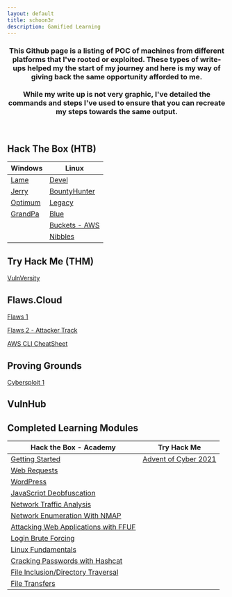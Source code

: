 ```yaml
---
layout: default
title: schoon3r
description: Gamified Learning
---
```


<h3 align="center">
  This Github page is a listing of POC of machines from different platforms that I've rooted or exploited. These types of write-ups helped my the start of my journey and here is my way of giving back the same opportunity afforded to me. <br><br> While my write up is not very graphic, I've detailed the commands and steps I've used to ensure that you can recreate my steps towards the same output.
</h3>

<br>

## Hack The Box (HTB)

| Windows                                                | Linux                                                            |
| ------------------------------------------------------ | ---------------------------------------------------------------- |
| [Lame](https://schoon3r.github.io/lame_htb.html)       | [Devel](https://schoon3r.github.io/Devel.html)                   |
| [Jerry](https://schoon3r.github.io/jerry_htb.html)     | [BountyHunter](https://schoon3r.github.io/bountyhunter_htb.html) |
| [Optimum](https://schoon3r.github.io/optimum_htb.html) | [Legacy](https://schoon3r.github.io/legacy_htb.html)             |
| [GrandPa](https://schoon3r.github.io/granpa.html)      | [Blue](https://schoon3r.github.io/blue_htb.html)                 |
|                                                        | [Buckets - AWS](https://schoon3r.github.io/buckets_htb.html)     |
|                                                        | [Nibbles](https://schoon3r.github.io/nibbles_htb.html)           |

## Try Hack Me (THM)

[VulnVersity](https://schoon3r.github.io/vulnversity_thm.html)

## Flaws.Cloud

[Flaws 1](https://schoon3r.github.io/flaws_cloud.html)

[Flaws 2 - Attacker Track](https://schoon3r.github.io/flaws2_attacker.html)

[AWS CLI CheatSheet](https://schoon3r.github.io/awscli.html)

## Proving Grounds

[Cybersploit 1](https://schoon3r.github.io/cybersploit1.html)

## VulnHub

## Completed Learning Modules

| Hack the Box - Academy                                                                     | Try Hack Me                                        |
| ------------------------------------------------------------------------------------------ | -------------------------------------------------- |
| [Getting Started](https://academy.hackthebox.eu/achievement/74398/77)                      | [Advent of Cyber 2021](/images/THM-SJNXY0CYHI.png) |
| [Web Requests](https://academy.hackthebox.eu/achievement/74398/35)                         |                                                    |
| [WordPress](https://academy.hackthebox.eu/achievement/74398/17)                            |                                                    |
| [JavaScript Deobfuscation](https://academy.hackthebox.eu/achievement/74398/41)             |                                                    |
| [Network Traffic Analysis](https://academy.hackthebox.eu/achievement/74398/81)             |                                                    |
| [Network Enumeration With NMAP](https://academy.hackthebox.eu/achievement/74398/19)        |                                                    |
| [Attacking Web Applications with FFUF](https://academy.hackthebox.eu/achievement/74398/54) |                                                    |
| [Login Brute Forcing](https://academy.hackthebox.eu/achievement/74398/57)                  |                                                    |
| [Linux Fundamentals](https://academy.hackthebox.com/achievement/74398/18)                  |                                                    |
| [Cracking Passwords with Hashcat](https://academy.hackthebox.com/achievement/74398/20)     |                                                    |
| [File Inclusion/Directory Traversal](https://academy.hackthebox.com/achievement/74398/23)  |                                                    |
| [File Transfers](https://academy.hackthebox.com/achievement/74398/24)                      |                                                    |
